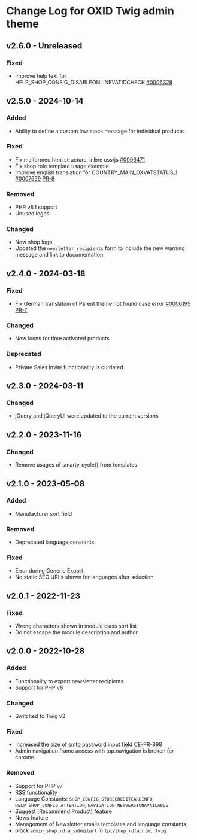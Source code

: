 # Change Log for OXID Twig admin theme

## v2.6.0 - Unreleased

### Fixed
- Improve help text for HELP_SHOP_CONFIG_DISABLEONLINEVATIDCHECK [#0006328](https://bugs.oxid-esales.com/view.php?id=6328)

## v2.5.0 - 2024-10-14

### Added
- Ability to define a custom low stock message for individual products

### Fixed
- Fix malformed html structure, inline css/js [#0006471](https://bugs.oxid-esales.com/view.php?id=6471)
- Fix shop role template usage example
- Improve english translation for COUNTRY_MAIN_OXVATSTATUS_1 [#0007659](https://bugs.oxid-esales.com/view.php?id=7659) [PR-8](https://github.com/OXID-eSales/twig-admin-theme/pull/8)

### Removed
- PHP v8.1 support
- Unused logos

### Changed
- New shop logo
- Updated the `newsletter_recipients` form to include the new warning message and link to documentation.

## v2.4.0 - 2024-03-18

### Fixed
- Fix German translation of Parent theme not found case error [#0006195](https://bugs.oxid-esales.com/view.php?id=6195) [PR-7](https://github.com/OXID-eSales/twig-admin-theme/pull/7)

### Changed
- New Icons for time activated products

### Deprecated
- Private Sales Invite functionality is outdated.

## v2.3.0 - 2024-03-11

### Changed
- jQuery and jQueryUI were updated to the current versions

## v2.2.0 - 2023-11-16

### Changed
- Remove usages of smarty_cycle() from templates

## v2.1.0 - 2023-05-08

### Added
- Manufacturer sort field

### Removed
- Deprecated language constants

### Fixed
- Error during Generic Export
- No static SEO URLs shown for languages after selection

## v2.0.1 - 2022-11-23

### Fixed
- Wrong characters shown in module class sort list
- Do not escape the module description and author

## v2.0.0 - 2022-10-28

### Added
- Functionality to export newsletter recipients
- Support for PHP v8

### Changed
- Switched to Twig v3

### Fixed
- Increased the size of smtp password input field [CE-PR-898](https://github.com/OXID-eSales/oxideshop_ce/pull/898)
- Admin navigation frame access with top.navigation is broken for chrome.

### Removed
- Support for PHP v7
- RSS functionality
- Language Constants: `SHOP_CONFIG_STORECREDITCARDINFO`, `HELP_SHOP_CONFIG_ATTENTION`, `NAVIGATION_NEWVERSIONAVAILABLE`
- Suggest (Recommend Product) feature
- News feature
- Management of Newsletter emails templates and language constants
- block `admin_shop_rdfa_submiturl` in `tpl/shop_rdfa.html.twig`
